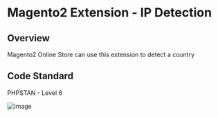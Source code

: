 # Magento2 Extension - IP Detection

## Overview
Magento2 Online Store can use this extension to detect a country 


## Code Standard

PHPSTAN - Level 6

![image](https://user-images.githubusercontent.com/820411/145785069-6d74d9f0-d50c-45f5-a9ff-03ca4d9a806d.png)

